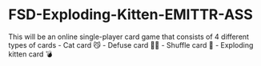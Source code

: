 # FSD-Exploding-Kitten-EMITTR-ASS
 This will be an online single-player card game that consists of 4 different types of cards  - Cat card 😼 - Defuse card 🙅‍♂️ - Shuffle card 🔀 - Exploding kitten card 💣
